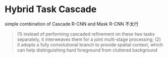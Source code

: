 # Hybrid Task Cascade


simple combination of Cascade R-CNN and Mask R-CNN 不太行


> (1) instead of performing cascaded refinement on these two tasks separately, it interweaves them for a joint multi-stage processing;
> (2) it adopts a fully convolutional branch to provide spatial context, which can help distinguishing hard foreground from cluttered background